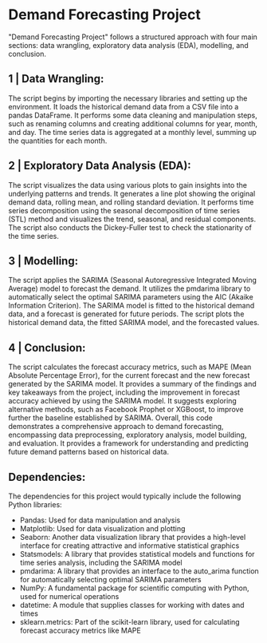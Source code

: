 # Demand Forecasting Project

"Demand Forecasting Project" follows a structured approach with four main sections: data wrangling, exploratory data analysis (EDA), modelling, and conclusion.

## 1 | Data Wrangling:
The script begins by importing the necessary libraries and setting up the environment.
It loads the historical demand data from a CSV file into a pandas DataFrame.
It performs some data cleaning and manipulation steps, such as renaming columns and creating additional columns for year, month, and day.
The time series data is aggregated at a monthly level, summing up the quantities for each month.

## 2 | Exploratory Data Analysis (EDA):
The script visualizes the data using various plots to gain insights into the underlying patterns and trends.
It generates a line plot showing the original demand data, rolling mean, and rolling standard deviation.
It performs time series decomposition using the seasonal decomposition of time series (STL) method and visualizes the trend, seasonal, and residual components.
The script also conducts the Dickey-Fuller test to check the stationarity of the time series. 

## 3 | Modelling:
The script applies the SARIMA (Seasonal Autoregressive Integrated Moving Average) model to forecast the demand.
It utilizes the pmdarima library to automatically select the optimal SARIMA parameters using the AIC (Akaike Information Criterion).
The SARIMA model is fitted to the historical demand data, and a forecast is generated for future periods.
The script plots the historical demand data, the fitted SARIMA model, and the forecasted values.

## 4 | Conclusion:
The script calculates the forecast accuracy metrics, such as MAPE (Mean Absolute Percentage Error), for the current forecast and the new forecast generated by the SARIMA model.
It provides a summary of the findings and key takeaways from the project, including the improvement in forecast accuracy achieved by using the SARIMA model.
It suggests exploring alternative methods, such as Facebook Prophet or XGBoost, to improve further the baseline established by SARIMA.
Overall, this code demonstrates a comprehensive approach to demand forecasting, encompassing data preprocessing, exploratory analysis, model building, and evaluation. It provides a framework for understanding and predicting future demand patterns based on historical data.

## Dependencies:
The dependencies for this project would typically include the following Python libraries:

- Pandas: Used for data manipulation and analysis
- Matplotlib: Used for data visualization and plotting
- Seaborn: Another data visualization library that provides a high-level interface for creating attractive and informative statistical graphics
- Statsmodels: A library that provides statistical models and functions for time series analysis, including the SARIMA model
- pmdarima: A library that provides an interface to the auto_arima function for automatically selecting optimal SARIMA parameters
- NumPy: A fundamental package for scientific computing with Python, used for numerical operations
- datetime: A module that supplies classes for working with dates and times
- sklearn.metrics: Part of the scikit-learn library, used for calculating forecast accuracy metrics like MAPE

